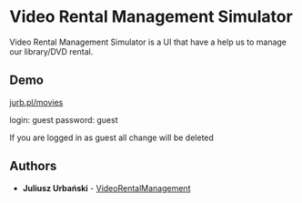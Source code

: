 # Video Rental Management Simulator

Video Rental Management Simulator is a UI that have a help us to manage our library/DVD rental.

## Demo

[jurb.pl/movies](http://jurb.pl/movies)

login: guest
password: guest

If you are logged in as guest all change will be deleted

## Authors

* **Juliusz Urbański** - [VideoRentalManagement](https://github.com/JuliuszUrbanski/VideoRentalManagement)
